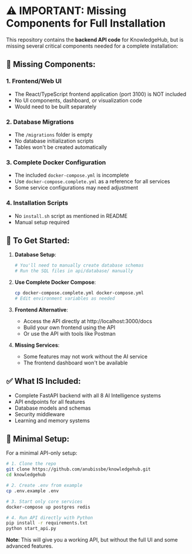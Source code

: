 # ⚠️ IMPORTANT: Missing Components for Full Installation

This repository contains the **backend API code** for KnowledgeHub, but is missing several critical components needed for a complete installation:

## 🚨 Missing Components:

### 1. **Frontend/Web UI**
- The React/TypeScript frontend application (port 3100) is NOT included
- No UI components, dashboard, or visualization code
- Would need to be built separately

### 2. **Database Migrations**
- The `/migrations` folder is empty
- No database initialization scripts
- Tables won't be created automatically

### 3. **Complete Docker Configuration**
- The included `docker-compose.yml` is incomplete
- Use `docker-compose.complete.yml` as a reference for all services
- Some service configurations may need adjustment

### 4. **Installation Scripts**
- No `install.sh` script as mentioned in README
- Manual setup required

## 🔧 To Get Started:

1. **Database Setup**:
   ```bash
   # You'll need to manually create database schemas
   # Run the SQL files in api/database/ manually
   ```

2. **Use Complete Docker Compose**:
   ```bash
   cp docker-compose.complete.yml docker-compose.yml
   # Edit environment variables as needed
   ```

3. **Frontend Alternative**:
   - Access the API directly at http://localhost:3000/docs
   - Build your own frontend using the API
   - Or use the API with tools like Postman

4. **Missing Services**:
   - Some features may not work without the AI service
   - The frontend dashboard won't be available

## ✅ What IS Included:

- Complete FastAPI backend with all 8 AI Intelligence systems
- API endpoints for all features
- Database models and schemas
- Security middleware
- Learning and memory systems

## 🚀 Minimal Setup:

For a minimal API-only setup:
```bash
# 1. Clone the repo
git clone https://github.com/anubissbe/knowledgehub.git
cd knowledgehub

# 2. Create .env from example
cp .env.example .env

# 3. Start only core services
docker-compose up postgres redis

# 4. Run API directly with Python
pip install -r requirements.txt
python start_api.py
```

**Note**: This will give you a working API, but without the full UI and some advanced features.